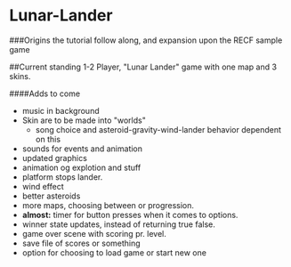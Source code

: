 # Lunar-Lander

###Origins
the tutorial follow along, and expansion upon the RECF sample game

##Current standing
1-2 Player, "Lunar Lander" game with one map and 3 skins.

####Adds to come
* music in background
* Skin are to be made into "worlds"
  * song choice and asteroid-gravity-wind-lander behavior dependent on this
* sounds for events and animation
* updated graphics
* animation og explotion and stuff
* platform stops lander.
* wind effect
* better asteroids
* more maps, choosing between or progression.
* **almost:** timer for button presses when it comes to options.
* winner state updates, instead of returning true false.
* game over scene with scoring pr. level.
* save file of scores or something
* option for choosing to load game or start new one
